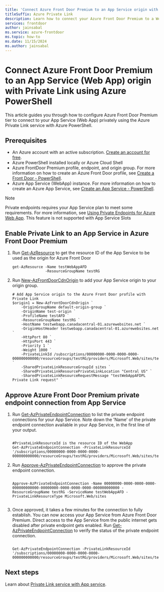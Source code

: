 ```yaml
---
title: 'Connect Azure Front Door Premium to an App Service origin with Private Link using Azure PowerShell'
titleSuffix: Azure Private Link
description: Learn how to connect your Azure Front Door Premium to a WebApp privately using Azure PowerShell.
services: frontdoor
author: jainsabal
ms.service: azure-frontdoor
ms.topic: how-to
ms.date: 11/15/2024
ms.author: jainsabal
---
```


# Connect Azure Front Door Premium to an App Service (Web App) origin with Private Link using Azure PowerShell

This article guides you through how to configure Azure Front Door Premium tier to connect to your App Service (Web App) privately using the Azure Private Link service with Azure PowerShell.

## Prerequisites

- An Azure account with an active subscription. [Create an account for free](https://azure.microsoft.com/free/?WT.mc_id=A261C142F).
- Azure PowerShell installed locally or Azure Cloud Shell
- Azure FrontDoor Premium profile, endpoint, and origin group. For more information on how to create an Azure Front Door profile, see [Create a Front Door - PowerShell](../create-front-door-powershell.md).
- Azure App Service (WebApp) instance. For more information on how to create an Azure App Service, see [Create an App Service - PowerShell](../create-app-service-plan-powershell.md).

> [!NOTE]
> Private endpoints requires your App Service plan to meet some requirements. For more information, see [Using Private Endpoints for Azure Web App](../../app-service/networking/private-endpoint.md).
> This feature is not supported with App Service Slots

## Enable Private Link to an App Service in Azure Front Door Premium

1. Run [Get-AzResource](/powershell/module/az.resources/get-azresource) to get the resource ID of the App Service to be used as the origin for Azure Front Door

    ```azurepowershell-interactive
    get-AzResource -Name testWebAppAFD 
                   -ResourceGroupName testRG
    
    ```

2. Run [New-AzFrontDoorCdnOrigin](/powershell/module/az.cdn/new-azfrontdoorcdnorigin) to add your App Service origin to your origin group.

    ```azurepowershell-interactive
    # Add App Service origin to the Azure Front Door profile with Private Link
    $origin1 = New-AzFrontDoorCdnOrigin `
        -OriginGroupName default-origin-group `
        -OriginName test-origin `
        -ProfileName testAFD `
        -ResourceGroupName testRG `
        -HostName testwebapp.canadacentral-01.azurewebsites.net `
        -OriginHostHeader testwebapp.canadacentral-01.azurewebsites.net `
        -HttpPort 80 `
        -HttpsPort 443 `
        -Priority 1 `
        -Weight 1000 `
        -PrivateLinkId /subscriptions/00000000-0000-0000-0000-000000000000/resourceGroups/testRG/providers/Microsoft.Web/sites/testWebAppAFD `
        -SharedPrivateLinkResourceGroupId sites `
        -SharedPrivateLinkResourcePrivateLinkLocation "Central US" `
        -SharedPrivateLinkResourceRequestMessage "testWebAppAFDPL Private Link request" `
    
    ```

## Approve Azure Front Door Premium private endpoint connection from App Service

1. Run [Get-AzPrivateEndpointConnection](/powershell/module/az.network/get-azprivateendpointconnection) to list the private endpoint connections for your App Service. Note down the 'Name' of the private endpoint connection available in your App Service, in the first line of your output.

    ```azurepowershell-interactive
    
    #PrivateLinkResourceId is the resource ID of the WebApp
    Get-AzPrivateEndpointConnection -PrivateLinkResourceId '/subscriptions/00000000-0000-0000-0000-000000000000/resourceGroups/testRG/providers/Microsoft.Web/sites/testWebAppAFD'
    
    ```

2. Run [Approve-AzPrivateEndpointConnection](/powershell/module/az.network/approve-azprivateendpointconnection) to approve the private endpoint connection.

    ```azurepowershell-interactive
    
    Approve-AzPrivateEndpointConnection -Name 00000000-0000-0000-0000-000000000000-00000000-0000-0000-0000-000000000000 -ResourceGroupName testRG -ServiceName testWebAppAFD -PrivateLinkResourceType Microsoft.Web/sites
        
    ```

3. Once approved, it takes a few minutes for the connection to fully establish. You can now access your App Service from Azure Front Door Premium. Direct access to the App Service from the public internet gets disabled after private endpoint gets enabled. Run [Get-AzPrivateEndpointConnection](/powershell/module/az.network/get-azprivateendpointconnection) to verify the status of the private endpoint connection.

    ```azurepowershell-interactive
    
    Get-AzPrivateEndpointConnection -PrivateLinkResourceId '/subscriptions/00000000-0000-0000-0000-000000000000/resourceGroups/testRG/providers/Microsoft.Web/sites/testWebAppAFD'
    
    ```

## Next steps

Learn about [Private Link service with App service](../../app-service/networking/private-endpoint.md).